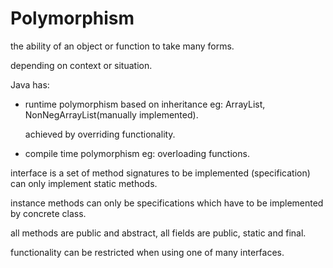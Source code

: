 # Polymorphism

the ability of an object or function to take many forms.

depending on context or situation.

Java has:
* runtime polymorphism
  based on inheritance eg: ArrayList, NonNegArrayList(manually implemented).

  achieved by overriding functionality.

* compile time polymorphism
  eg: overloading functions.


interface is a set of method signatures to be implemented (specification) can only implement static methods.

instance methods can only be specifications which have to be implemented by concrete class.

all methods are public and abstract, all fields are public, static and final.

functionality can be restricted when using one of many interfaces.